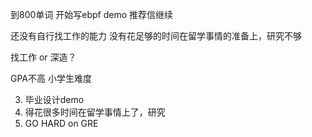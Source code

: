 到800单词
开始写ebpf demo
推荐信继续

还没有自行找工作的能力
没有花足够的时间在留学事情的准备上，研究不够

找工作 or 深造？

GPA不高
小学生难度

3. 毕业设计demo
1. 得花很多时间在留学事情上了，研究
2. GO HARD on GRE

